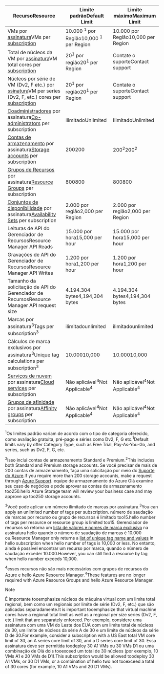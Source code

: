 | <span data-ttu-id="25798-101">Recurso</span><span class="sxs-lookup"><span data-stu-id="25798-101">Resource</span></span> | <span data-ttu-id="25798-102">Limite padrão</span><span class="sxs-lookup"><span data-stu-id="25798-102">Default Limit</span></span> | <span data-ttu-id="25798-103">Limite máximo</span><span class="sxs-lookup"><span data-stu-id="25798-103">Maximum Limit</span></span> |
| --- | --- | --- |
| <span data-ttu-id="25798-104">VMs por [assinatura](../articles/billing-buy-sign-up-azure-subscription.md)</span><span class="sxs-lookup"><span data-stu-id="25798-104">VMs per [subscription](../articles/billing-buy-sign-up-azure-subscription.md)</span></span> |<span data-ttu-id="25798-105">10.000 <sup>1</sup> por Região</span><span class="sxs-lookup"><span data-stu-id="25798-105">10,000 <sup>1</sup> per Region</span></span> |<span data-ttu-id="25798-106">10.000 por Região</span><span class="sxs-lookup"><span data-stu-id="25798-106">10,000 per Region</span></span> |
| <span data-ttu-id="25798-107">Total de núcleos da VM por [assinatura](../articles/billing-buy-sign-up-azure-subscription.md)</span><span class="sxs-lookup"><span data-stu-id="25798-107">VM total cores per [subscription](../articles/billing-buy-sign-up-azure-subscription.md)</span></span> |<span data-ttu-id="25798-108">20<sup>1</sup> por região</span><span class="sxs-lookup"><span data-stu-id="25798-108">20<sup>1</sup> per Region</span></span> | <span data-ttu-id="25798-109">Contate o suporte</span><span class="sxs-lookup"><span data-stu-id="25798-109">Contact support</span></span> |
| <span data-ttu-id="25798-110">Núcleos por série de VM (Dv2, F etc.) por [ssinatura](../articles/billing-buy-sign-up-azure-subscription.md)</span><span class="sxs-lookup"><span data-stu-id="25798-110">VM per series (Dv2, F, etc.) cores per [subscription](../articles/billing-buy-sign-up-azure-subscription.md)</span></span> |<span data-ttu-id="25798-111">20<sup>1</sup> por região</span><span class="sxs-lookup"><span data-stu-id="25798-111">20<sup>1</sup> per Region</span></span> | <span data-ttu-id="25798-112">Contate o suporte</span><span class="sxs-lookup"><span data-stu-id="25798-112">Contact support</span></span> |
| <span data-ttu-id="25798-113">[Coadministradores](../articles/billing-add-change-azure-subscription-administrator.md) por assinatura</span><span class="sxs-lookup"><span data-stu-id="25798-113">[Co-administrators](../articles/billing-add-change-azure-subscription-administrator.md) per subscription</span></span> |<span data-ttu-id="25798-114">Ilimitado</span><span class="sxs-lookup"><span data-stu-id="25798-114">Unlimited</span></span> |<span data-ttu-id="25798-115">Ilimitado</span><span class="sxs-lookup"><span data-stu-id="25798-115">Unlimited</span></span> |
| <span data-ttu-id="25798-116">[Contas de armazenamento](../articles/storage/common/storage-create-storage-account.md) por assinatura</span><span class="sxs-lookup"><span data-stu-id="25798-116">[Storage accounts](../articles/storage/common/storage-create-storage-account.md) per subscription</span></span> |<span data-ttu-id="25798-117">200</span><span class="sxs-lookup"><span data-stu-id="25798-117">200</span></span> |<span data-ttu-id="25798-118">200<sup>2</sup></span><span class="sxs-lookup"><span data-stu-id="25798-118">200<sup>2</sup></span></span> |
| <span data-ttu-id="25798-119">[Grupos de Recursos](../articles/azure-resource-manager/resource-group-overview.md) por assinatura</span><span class="sxs-lookup"><span data-stu-id="25798-119">[Resource Groups](../articles/azure-resource-manager/resource-group-overview.md) per subscription</span></span> |<span data-ttu-id="25798-120">800</span><span class="sxs-lookup"><span data-stu-id="25798-120">800</span></span> |<span data-ttu-id="25798-121">800</span><span class="sxs-lookup"><span data-stu-id="25798-121">800</span></span> |
| <span data-ttu-id="25798-122">[Conjuntos de disponibilidade](../articles/virtual-machines/windows/manage-availability.md#configure-multiple-virtual-machines-in-an-availability-set-for-redundancy) por assinatura</span><span class="sxs-lookup"><span data-stu-id="25798-122">[Availability Sets](../articles/virtual-machines/windows/manage-availability.md#configure-multiple-virtual-machines-in-an-availability-set-for-redundancy) per subscription</span></span> |<span data-ttu-id="25798-123">2.000 por região</span><span class="sxs-lookup"><span data-stu-id="25798-123">2,000 per Region</span></span> |<span data-ttu-id="25798-124">2.000 por região</span><span class="sxs-lookup"><span data-stu-id="25798-124">2,000 per Region</span></span> |
| <span data-ttu-id="25798-125">Leituras de API do Gerenciador de Recursos</span><span class="sxs-lookup"><span data-stu-id="25798-125">Resource Manager API Reads</span></span> |<span data-ttu-id="25798-126">15.000 por hora</span><span class="sxs-lookup"><span data-stu-id="25798-126">15,000 per hour</span></span> |<span data-ttu-id="25798-127">15.000 por hora</span><span class="sxs-lookup"><span data-stu-id="25798-127">15,000 per hour</span></span> |
| <span data-ttu-id="25798-128">Gravações de API do Gerenciador de Recursos</span><span class="sxs-lookup"><span data-stu-id="25798-128">Resource Manager API Writes</span></span> |<span data-ttu-id="25798-129">1.200 por hora</span><span class="sxs-lookup"><span data-stu-id="25798-129">1,200 per hour</span></span> |<span data-ttu-id="25798-130">1.200 por hora</span><span class="sxs-lookup"><span data-stu-id="25798-130">1,200 per hour</span></span> |
| <span data-ttu-id="25798-131">Tamanho da solicitação de API do Gerenciador de Recursos</span><span class="sxs-lookup"><span data-stu-id="25798-131">Resource Manager API request size</span></span> |<span data-ttu-id="25798-132">4.194.304 bytes</span><span class="sxs-lookup"><span data-stu-id="25798-132">4,194,304 bytes</span></span> |<span data-ttu-id="25798-133">4.194.304 bytes</span><span class="sxs-lookup"><span data-stu-id="25798-133">4,194,304 bytes</span></span> |
| <span data-ttu-id="25798-134">Marcas por assinatura<sup>3</sup></span><span class="sxs-lookup"><span data-stu-id="25798-134">Tags per subscription<sup>3</sup></span></span> |<span data-ttu-id="25798-135">ilimitado</span><span class="sxs-lookup"><span data-stu-id="25798-135">unlimited</span></span> |<span data-ttu-id="25798-136">ilimitado</span><span class="sxs-lookup"><span data-stu-id="25798-136">unlimited</span></span> |
| <span data-ttu-id="25798-137">Cálculos de marca exclusivos por assinatura<sup>3</sup></span><span class="sxs-lookup"><span data-stu-id="25798-137">Unique tag calculations per subscription<sup>3</sup></span></span> | <span data-ttu-id="25798-138">10.000</span><span class="sxs-lookup"><span data-stu-id="25798-138">10,000</span></span> | <span data-ttu-id="25798-139">10.000</span><span class="sxs-lookup"><span data-stu-id="25798-139">10,000</span></span> |
| <span data-ttu-id="25798-140">[Serviços de nuvem](../articles/cloud-services/cloud-services-choose-me.md) por assinatura</span><span class="sxs-lookup"><span data-stu-id="25798-140">[Cloud services](../articles/cloud-services/cloud-services-choose-me.md) per subscription</span></span> |<span data-ttu-id="25798-141">Não aplicável<sup>4</sup></span><span class="sxs-lookup"><span data-stu-id="25798-141">Not Applicable<sup>4</sup></span></span> |<span data-ttu-id="25798-142">Não aplicável<sup>4</sup></span><span class="sxs-lookup"><span data-stu-id="25798-142">Not Applicable<sup>4</sup></span></span> |
| <span data-ttu-id="25798-143">[Grupos de afinidade](../articles/virtual-network/virtual-networks-migrate-to-regional-vnet.md) por assinatura</span><span class="sxs-lookup"><span data-stu-id="25798-143">[Affinity groups](../articles/virtual-network/virtual-networks-migrate-to-regional-vnet.md) per subscription</span></span> |<span data-ttu-id="25798-144">Não aplicável<sup>4</sup></span><span class="sxs-lookup"><span data-stu-id="25798-144">Not Applicable<sup>4</sup></span></span> |<span data-ttu-id="25798-145">Não aplicável<sup>4</sup></span><span class="sxs-lookup"><span data-stu-id="25798-145">Not Applicable<sup>4</sup></span></span> |

<span data-ttu-id="25798-146"><sup>1</sup>Os limites padrão variam de acordo com o tipo de categoria oferecido, como avaliação gratuita, pré-pago e séries como Dv2, F, G etc.</span><span class="sxs-lookup"><span data-stu-id="25798-146"><sup>1</sup>Default limits vary by offer Category Type, such as Free Trial, Pay-As-You-Go, and series, such as Dv2, F, G, etc.</span></span>

<span data-ttu-id="25798-147"><sup>2</sup>Isso inclui contas de armazenamento Standard e Premium.</span><span class="sxs-lookup"><span data-stu-id="25798-147"><sup>2</sup>This includes both Standard and Premium storage accounts.</span></span> <span data-ttu-id="25798-148">Se você precisar de mais de 200 contas de armazenamento, faça uma solicitação por meio do [Suporte do Azure](https://azure.microsoft.com/support/faq/).</span><span class="sxs-lookup"><span data-stu-id="25798-148">If you require more than 200 storage accounts, make a request through [Azure Support](https://azure.microsoft.com/support/faq/).</span></span> <span data-ttu-id="25798-149">equipe de armazenamento do Azure Olá examine seu caso de negócios e pode aprovar as contas de armazenamento too250.</span><span class="sxs-lookup"><span data-stu-id="25798-149">hello Azure Storage team will review your business case and may approve up too250 storage accounts.</span></span>

<span data-ttu-id="25798-150"><sup>3</sup>Você pode aplicar um número ilimitado de marcas por assinatura.</span><span class="sxs-lookup"><span data-stu-id="25798-150"><sup>3</sup>You can apply an unlimited number of tags per subscription.</span></span> <span data-ttu-id="25798-151">número de saudação de marcas por recurso ou grupo de recursos é limitado too15.</span><span class="sxs-lookup"><span data-stu-id="25798-151">hello number of tags per resource or resource group is limited too15.</span></span> <span data-ttu-id="25798-152">Gerenciador de recursos só retorna um [lista de valores e nomes de marca exclusivo](/rest/api/resources/tags#Tags_List) na assinatura hello quando o número de saudação de marcas é 10.000 ou.</span><span class="sxs-lookup"><span data-stu-id="25798-152">Resource Manager only returns a [list of unique tag name and values](/rest/api/resources/tags#Tags_List) in hello subscription when hello number of tags is 10,000 or less.</span></span> <span data-ttu-id="25798-153">No entanto, ainda é possível encontrar um recurso por marca, quando o número de saudação exceder 10.000.</span><span class="sxs-lookup"><span data-stu-id="25798-153">However, you can still find a resource by tag when hello number exceeds 10,000.</span></span>  

<span data-ttu-id="25798-154"><sup>4</sup>esses recursos não são mais necessários com grupos de recursos do Azure e hello Azure Resource Manager.</span><span class="sxs-lookup"><span data-stu-id="25798-154"><sup>4</sup>These features are no longer required with Azure Resource Groups and hello Azure Resource Manager.</span></span>

> [!NOTE]
> <span data-ttu-id="25798-155">É importante tooemphasize núcleos de máquina virtual com um limite total regional, bem como um regionais por limite de série (Dv2, F, etc.) que são aplicadas separadamente.</span><span class="sxs-lookup"><span data-stu-id="25798-155">It is important tooemphasize that virtual machine cores have a regional total limit as well as a regional per size series (Dv2, F, etc.) limit that are separately enforced.</span></span>  <span data-ttu-id="25798-156">Por exemplo, considere uma assinatura com uma VM do Leste dos EUA com um limite total de núcleos de 30, um limite de núcleos da série A de 30 e um limite de núcleos da série D de 30.</span><span class="sxs-lookup"><span data-stu-id="25798-156">For example, consider a subscription with a US East total VM core limit of 30, an A series core limit of 30, and a D series core limit of 30.</span></span>  <span data-ttu-id="25798-157">Essa assinatura deve ser permitida toodeploy 30 A1 VMs ou 30 VMs D1 ou uma combinação de Olá dois tooexceed um total de 30 núcleos (por exemplo, 10 VMs A1 e 20 VMs de D1).</span><span class="sxs-lookup"><span data-stu-id="25798-157">This subscription would be allowed toodeploy 30 A1 VMs, or 30 D1 VMs, or a combination of hello two not tooexceed a total of 30 cores (for example, 10 A1 VMs and 20 D1 VMs).</span></span>  
> <!-- -->
> 
> 

